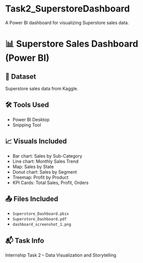 # Task2_SuperstoreDashboard
A Power BI dashboard for visualizing Superstore sales data.
# 📊 Superstore Sales Dashboard (Power BI)

## 📁 Dataset
Superstore sales data from Kaggle.

## 🛠 Tools Used
- Power BI Desktop
- Snipping Tool

## 📈 Visuals Included
- Bar chart: Sales by Sub-Category
- Line chart: Monthly Sales Trend
- Map: Sales by State
- Donut chart: Sales by Segment
- Treemap: Profit by Product
- KPI Cards: Total Sales, Profit, Orders

## 📤 Files Included
- `Superstore_Dashboard.pbix`
- `Superstore_Dashboard.pdf`
- `dashboard_screenshot_1.png`

## 📬 Task Info
Internship Task 2 – Data Visualization and Storytelling

